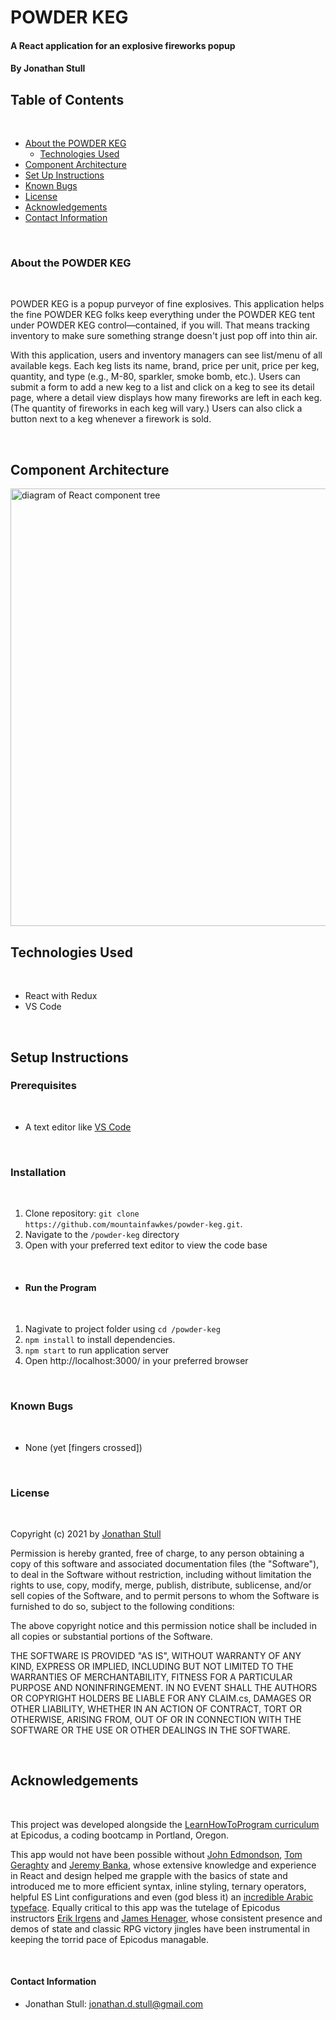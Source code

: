 # POWDER KEG

#### A React application for an explosive fireworks popup

#### By Jonathan Stull

## **Table of Contents**

<br />

* <a href="#about-the-POWDER-KEG">About the POWDER KEG</a>
    * <a href="#technologies-used">Technologies Used</a>
* <a href="#Component-Architecture">Component Architecture</a>
* <a href="#Set-Up-instructions">Set Up Instructions</a>
* <a href="#known-bugs">Known Bugs</a>
* <a href="#License">License</a>
* <a href="#Acknowledgements">Acknowledgements</a>
* <a href="#Contact-Information">Contact Information</a>

<br />

### About the POWDER KEG

<br />

POWDER KEG is a popup purveyor of fine explosives. This application helps the fine POWDER KEG folks keep everything under the POWDER KEG tent under POWDER KEG control&mdash;contained, if you will. That means tracking inventory to make sure something strange doesn't just pop off into thin air.

With this application, users and inventory managers can see list/menu of all available kegs. Each keg lists its name, brand, price per unit, price per keg, quantity, and type (e.g., M-80, sparkler, smoke bomb, etc.). Users can submit a form to add a new keg to a list and click on a keg to see its detail page, where a detail view displays how many fireworks are left in each keg. (The quantity of fireworks in each keg will vary.) Users can also click a button next to a keg whenever a firework is sold.

<br />

## Component Architecture

<img src="components_wide.png" alt="diagram of React component tree" width="700"/>

## Technologies Used

<br />

- React with Redux
- VS Code

<br />

## Setup Instructions

### Prerequisites

<br />

- A text editor like [VS Code](https://code.visualstudio.com/)

<br />

### Installation

<br />

1. Clone repository: `git clone https://github.com/mountainfawkes/powder-keg.git`.
2. Navigate to the `/powder-keg` directory
3. Open with your preferred text editor to view the code base

<br />

- #### **Run the Program**

<br />

1. Nagivate to project folder using `cd /powder-keg`
2. `npm install` to install dependencies.
3. `npm start` to run application server
4. Open http://localhost:3000/ in your preferred browser

<br />

### Known Bugs

<br />

* None (yet [fingers crossed])

<br />

### License

<br />

Copyright (c) 2021 by [Jonathan Stull](https://github.com/jonathanstull)

Permission is hereby granted, free of charge, to any person obtaining a copy of this software and associated documentation files (the "Software"), to deal in the Software without restriction, including without limitation the rights to use, copy, modify, merge, publish, distribute, sublicense, and/or sell copies of the Software, and to permit persons to whom the Software is furnished to do so, subject to the following conditions:

The above copyright notice and this permission notice shall be included in all copies or substantial portions of the Software.

THE SOFTWARE IS PROVIDED "AS IS", WITHOUT WARRANTY OF ANY KIND, EXPRESS OR IMPLIED, INCLUDING BUT NOT LIMITED TO THE WARRANTIES OF MERCHANTABILITY, FITNESS FOR A PARTICULAR PURPOSE AND NONINFRINGEMENT. IN NO EVENT SHALL THE AUTHORS OR COPYRIGHT HOLDERS BE LIABLE FOR ANY CLAIM.cs, DAMAGES OR OTHER LIABILITY, WHETHER IN AN ACTION OF CONTRACT, TORT OR OTHERWISE, ARISING FROM, OUT OF OR IN CONNECTION WITH THE SOFTWARE OR THE USE OR OTHER DEALINGS IN THE SOFTWARE.

<br />

## **Acknowledgements**

<br />

This project was developed alongside the [LearnHowToProgram curriculum](learnhowtoprogram.com) at Epicodus, a coding bootcamp in Portland, Oregon.

This app would not have been possible without [John Edmondson](https://github.com/basicjohn), [Tom Geraghty](https://github.com/Usarneme) and [Jeremy Banka](https://github.com/jeremybanka), whose extensive knowledge and experience in React and design helped me grapple with the basics of state and introduced me to more efficient syntax, inline styling, ternary operators, helpful ES Lint configurations and even (god bless it) an [incredible Arabic typeface](https://yanone.de/). Equally critical to this app was the tutelage of Epicodus instructors [Erik Irgens](https://github.com/erik-t-irgens) and [James Henager](https://github.com/jhenager), whose consistent presence and demos of state and classic RPG victory jingles have been instrumental in keeping the torrid pace of Epicodus managable.

<br />

#### Contact Information

- Jonathan Stull: jonathan.d.stull@gmail.com
